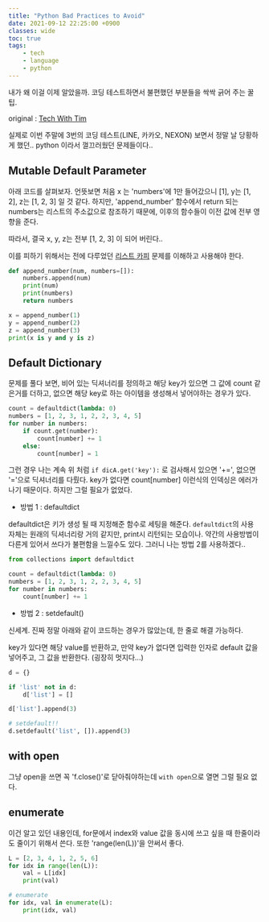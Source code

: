 ```yaml
---
title: "Python Bad Practices to Avoid"
date: 2021-09-12 22:25:00 +0900
classes: wide
toc: true
tags:
    - tech
    - language
    - python
---
```


내가 왜 이걸 이제 알았을까. 코딩 테스트하면서 불편했던 부분들을 싹싹 긁어 주는 꿀 팁.

original : [Tech With Tim](https://www.youtube.com/watch?v=5Ui37whUDrM&t=915)

실제로 이번 주말에 3번의 코딩 테스트(LINE, 카카오, NEXON) 보면서 정말 날 당황하게 했던.. python 이라서 껄끄러웠던 문제들이다..

## Mutable Default Parameter

아래 코드를 살펴보자. 언뜻보면 처음 x 는 'numbers'에 1만 들어갔으니 \[1\], y는 \[1, 2\], z는 \[1, 2, 3\] 일 것 같다. 하지만, 'append_number' 함수에서 return 되는 numbers는 리스트의 주소값으로 참조하기 때문에, 이후의 함수들이 이전 값에 전부 영향을 준다.

따라서, 결국 x, y, z는 전부 \[1, 2, 3\] 이 되어 버린다..

이를 피하기 위해서는 전에 다루었던 [리스트 카피](https://lazyduo.github.io/my-py-tip/#list-copy-%EC%A3%BC%EC%9D%98-%EC%82%AC%ED%95%AD) 문제를 이해하고 사용해야 한다.

```python
def append_number(num, numbers=[]):
    numbers.append(num)
    print(num)
    print(numbers)
    return numbers

x = append_number(1)
y = append_number(2)
z = append_number(3)
print(x is y and y is z)
```

## Default Dictionary

문제를 풀다 보면, 비어 있는 딕셔너리를 정의하고 해당 key가 있으면 그 값에 count 같은거를 더하고, 없으면 해당 key로 하는 아이템을 생성해서 넣어야하는 경우가 있다.

```python
count = defaultdict(lambda: 0)
numbers = [1, 2, 3, 1, 2, 2, 3, 4, 5]
for number in numbers:
    if count.get(number):
        count[number] += 1
    else:
        count[number] = 1
```

그런 경우 나는 계속 위 처럼 `if dicA.get('key'):` 로 검사해서 있으면 '+=', 없으면 '='으로 딕셔너리를 다뤘다. key가 없다면 count\[number\] 이런식의 인덱싱은 에러가 나기 때문이다. 하지만 그럴 필요가 없었다.

- 방법 1 :  defaultdict

defaultdict은 키가 생성 될 때 지정해준 함수로 세팅을 해준다. `defaultdict`의 사용 자체는 원래의 딕셔너리랑 거의 같지만, print시 리턴되는 모습이나. 약간의 사용방법이 다른게 있어서 쓰다가 불편함을 느낄수도 있다. 그러니 나는 방법 2를 사용하겠다..

```python
from collections import defaultdict

count = defaultdict(lambda: 0)
numbers = [1, 2, 3, 1, 2, 2, 3, 4, 5]
for number in numbers:
    count[number] += 1
```

- 방법 2 : setdefault()

신세계. 진짜 정말 아래와 같이 코드하는 경우가 많았는데, 한 줄로 해결 가능하다.

key가 있다면 해당 value를 반환하고, 만약 key가 없다면 입력한 인자로 default 값을 넣어주고, 그 값을 반환한다. (굉장히 멋지다...)

```python
d = {}

if 'list' not in d:
    d['list'] = []

d['list'].append(3)

# setdefault!!
d.setdefault('list', []).append(3)
```

## with open

그냥 open을 쓰면 꼭 'f.close()'로 닫아줘야하는데 `with open`으로 열면 그럴 필요 없다.

## enumerate

이건 알고 있던 내용인데, for문에서 index와 value 값을 동시에 쓰고 싶을 때 한줄이라도 줄이기 위해서 쓴다. 또한 'range(len(L))'을 안써서 좋다.

```python
L = [2, 3, 4, 1, 2, 5, 6]
for idx in range(len(L)):
    val = L[idx]
    print(val)

# enumerate
for idx, val in enumerate(L):
    print(idx, val)
```